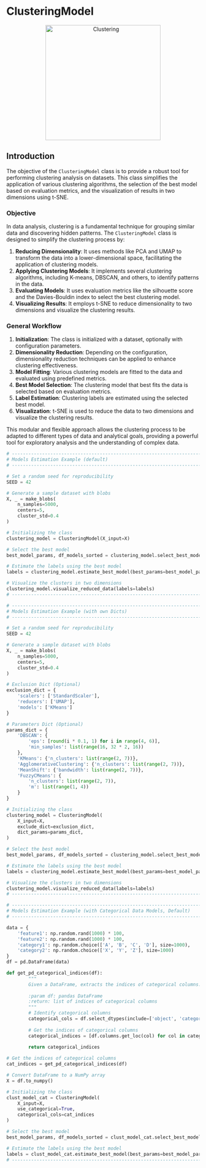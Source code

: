 # ClusteringModel

<p align="center">
  <img src="https://www.freecodecamp.org/news/content/images/size/w2000/2020/09/analysis.png" alt="Clustering" width="300"/>
</p>

## Introduction

The objective of the `ClusteringModel` class is to provide a robust tool for performing clustering analysis on datasets. This class simplifies the application of various clustering algorithms, the selection of the best model based on evaluation metrics, and the visualization of results in two dimensions using t-SNE.

### Objective

In data analysis, clustering is a fundamental technique for grouping similar data and discovering hidden patterns. The `ClusteringModel` class is designed to simplify the clustering process by:

1. **Reducing Dimensionality**: It uses methods like PCA and UMAP to transform the data into a lower-dimensional space, facilitating the application of clustering models.
2. **Applying Clustering Models**: It implements several clustering algorithms, including K-means, DBSCAN, and others, to identify patterns in the data.
3. **Evaluating Models**: It uses evaluation metrics like the silhouette score and the Davies-Bouldin index to select the best clustering model.
4. **Visualizing Results**: It employs t-SNE to reduce dimensionality to two dimensions and visualize the clustering results.

### General Workflow

1. **Initialization**: The class is initialized with a dataset, optionally with configuration parameters.
2. **Dimensionality Reduction**: Depending on the configuration, dimensionality reduction techniques can be applied to enhance clustering effectiveness.
3. **Model Fitting**: Various clustering models are fitted to the data and evaluated using predefined metrics.
4. **Best Model Selection**: The clustering model that best fits the data is selected based on evaluation metrics.
5. **Label Estimation**: Clustering labels are estimated using the selected best model.
6. **Visualization**: t-SNE is used to reduce the data to two dimensions and visualize the clustering results.

This modular and flexible approach allows the clustering process to be adapted to different types of data and analytical goals, providing a powerful tool for exploratory analysis and the understanding of complex data.

```python
# ----------------------------------------------------------------------
# Models Estimation Example (default)
# ----------------------------------------------------------------------

# Set a random seed for reproducibility
SEED = 42

# Generate a sample dataset with blobs
X, _ = make_blobs(
    n_samples=5000,
    centers=5,
    cluster_std=0.4
)

# Initializing the class
clustering_model = ClusteringModel(X_input=X)

# Select the best model
best_model_params, df_models_sorted = clustering_model.select_best_model()

# Estimate the labels using the best model
labels = clustering_model.estimate_best_model(best_params=best_model_params)

# Visualize the clusters in two dimensions
clustering_model.visualize_reduced_data(labels=labels)
# ----------------------------------------------------------------------
```

```python
# ----------------------------------------------------------------------
# Models Estimation Example (with own Dicts)
# ----------------------------------------------------------------------

# Set a random seed for reproducibility
SEED = 42

# Generate a sample dataset with blobs
X, _ = make_blobs(
    n_samples=5000,
    centers=5,
    cluster_std=0.4
)

# Exclusion Dict (Optional)
exclusion_dict = {
    'scalers': ['StandardScaler'],
    'reducers': ['UMAP'],
    'models': ['KMeans']
}

# Parameters Dict (Optional)
params_dict = {
    'DBSCAN': {
        'eps': [round(i * 0.1, 1) for i in range(4, 6)],
        'min_samples': list(range(16, 32 * 2, 16))
    },
    'KMeans': {'n_clusters': list(range(2, 7))},
    'AgglomerativeClustering': {'n_clusters': list(range(2, 7))},
    'MeanShift': {'bandwidth': list(range(2, 7))},
    'FuzzyCMeans': {
        'n_clusters': list(range(2, 7)),
        'm': list(range(1, 4))
    }
}

# Initializing the class
clustering_model = ClusteringModel(
    X_input=X,
    exclude_dict=exclusion_dict,
    dict_params=params_dict,
)

# Select the best model
best_model_params, df_models_sorted = clustering_model.select_best_model()

# Estimate the labels using the best model
labels = clustering_model.estimate_best_model(best_params=best_model_params)

# Visualize the clusters in two dimensions
clustering_model.visualize_reduced_data(labels=labels)
# ----------------------------------------------------------------------
```

```python
# ----------------------------------------------------------------------
# Models Estimation Example (with Categorical Data Models, Default)
# ----------------------------------------------------------------------

data = {
    'feature1': np.random.rand(1000) * 100,
    'feature2': np.random.rand(1000) * 100,
    'category1': np.random.choice(['A', 'B', 'C', 'D'], size=1000),
    'category2': np.random.choice(['X', 'Y', 'Z'], size=1000)
}
df = pd.DataFrame(data)

def get_pd_categorical_indices(df):
        """
        Given a DataFrame, extracts the indices of categorical columns.
        
        :param df: pandas DataFrame
        :return: list of indices of categorical columns
        """
        # Identify categorical columns
        categorical_cols = df.select_dtypes(include=['object', 'category']).columns
        
        # Get the indices of categorical columns
        categorical_indices = [df.columns.get_loc(col) for col in categorical_cols]
        
        return categorical_indices

# Get the indices of categorical columns
cat_indices = get_pd_categorical_indices(df)

# Convert DataFrame to a NumPy array
X = df.to_numpy()

# Initializing the class
clust_model_cat = ClusteringModel(
    X_input=X,
    use_categorical=True,
    categorical_cols=cat_indices
)

# Select the best model
best_model_params, df_models_sorted = clust_model_cat.select_best_model()

# Estimate the labels using the best model
labels = clust_model_cat.estimate_best_model(best_params=best_model_params)
# ----------------------------------------------------------------------
```
